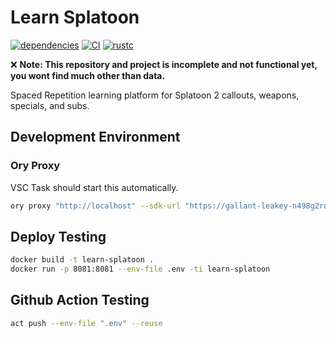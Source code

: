 # Learn Splatoon

[![dependencies](https://deps.rs/repo/github/zageron/learn-splatoon/status.svg)](https://deps.rs/repo/github/zageron/learn-splatoon)
[![CI](https://github.com/Zageron/learn-splatoon/actions/workflows/build.yml/badge.svg)](https://github.com/Zageron/learn-splatoon/actions/workflows/build.yml)
[![rustc](https://img.shields.io/badge/rustc-1.57-lightgray.svg)](https://www.rust-lang.org/)

:x: __Note: This repository and project is incomplete and not functional yet, you wont find much other than data.__

Spaced Repetition learning platform for Splatoon 2 callouts, weapons, specials, and subs.

## Development Environment

### Ory Proxy

VSC Task should start this automatically.

```bash
ory proxy "http://localhost" --sdk-url "https://gallant-leakey-n498g2rdpa.projects.oryapis.com"
```

## Deploy Testing

```bash
docker build -t learn-splatoon .
docker run -p 8081:8081 --env-file .env -ti learn-splatoon
```

## Github Action Testing

```bash
act push --env-file ".env" --reuse
```
